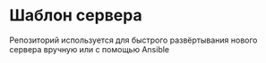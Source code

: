 # Шаблон сервера

Репозиторий используется для быстрого развёртывания нового сервера вручную или с помощью Ansible  
